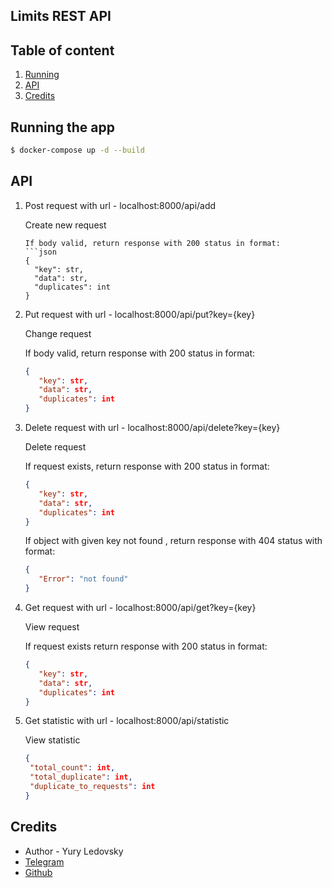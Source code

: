 ## Limits REST API

## Table of content

1. [Running](#launch)
3. [API](#apies)
4. [Credits](#credits)

## Running the app <a name="launch"></a>

```bash
$ docker-compose up -d --build
```

## API <a name="apies"></a>

1) 
    Post request with url - localhost:8000/api/add
   
    Create new request

    ```
    If body valid, return response with 200 status in format:
   ```json
   {
      "key": str,
      "data": str,
      "duplicates": int
   }
   ```
2)
    Put request with url - localhost:8000/api/put?key={key}
   
    Change request

    If body valid, return response with 200 status in format:
   ```json
   {
      "key": str,
      "data": str,
      "duplicates": int
   }
   ```

3) 
    Delete request with url - localhost:8000/api/delete?key={key}
   
    Delete request

   If request exists, return response with 200 status in format:
   ```json
   {
      "key": str,
      "data": str,
      "duplicates": int
   }
   ```
   If object with given key not found , return response with 404 status with format:
   ```json
   {
      "Error": "not found"
   }
   ```

4) 
    Get request with url - localhost:8000/api/get?key={key}
    
    View request

    If request exists return response with 200 status in format:
   ```json
   {
      "key": str,
      "data": str,
      "duplicates": int
   }
   ```

5)
    Get statistic with url - localhost:8000/api/statistic
    
    View statistic
   ```json
   {
    "total_count": int,
    "total_duplicate": int,
    "duplicate_to_requests": int
   }
   ```

## Credits <a name="credits"></a>

- Author - Yury Ledovsky
- [Telegram](https://t.me/lannoyy)
- [Github](https://github.com/lannoyy)